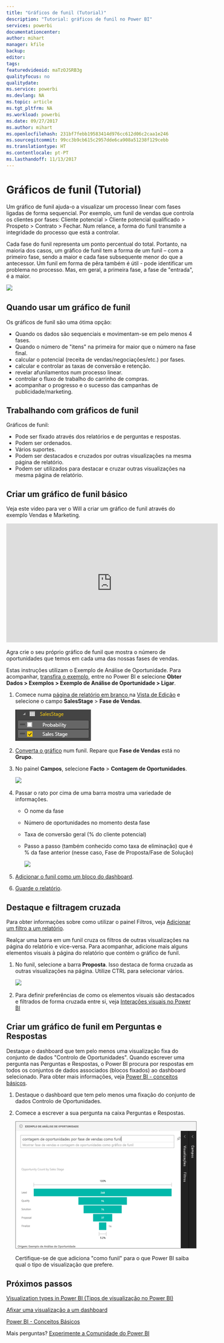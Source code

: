 ```yaml
---
title: "Gráficos de funil (Tutorial)"
description: "Tutorial: gráficos de funil no Power BI"
services: powerbi
documentationcenter: 
author: mihart
manager: kfile
backup: 
editor: 
tags: 
featuredvideoid: maTzOJSRB3g
qualityfocus: no
qualitydate: 
ms.service: powerbi
ms.devlang: NA
ms.topic: article
ms.tgt_pltfrm: NA
ms.workload: powerbi
ms.date: 09/27/2017
ms.author: mihart
ms.openlocfilehash: 231bf7febb19583414d976cc612d06c2caa1e246
ms.sourcegitcommit: 99cc3b9cb615c2957dde6ca908a51238f129cebb
ms.translationtype: HT
ms.contentlocale: pt-PT
ms.lasthandoff: 11/13/2017
---
```

# <a name="funnel-charts-tutorial"></a>Gráficos de funil (Tutorial)
Um gráfico de funil ajuda-o a visualizar um processo linear com fases ligadas de forma sequencial. Por exemplo, um funil de vendas que controla os clientes por fases: Cliente potencial \> Cliente potencial qualificado \> Prospeto \> Contrato \> Fechar.  Num relance, a forma do funil transmite a integridade do processo que está a controlar.

Cada fase do funil representa um ponto percentual do total. Portanto, na maioria dos casos, um gráfico de funil tem a forma de um funil – com a primeiro fase, sendo a maior e cada fase subsequente menor do que a antecessor.  Um funil em forma de pêra também é útil - pode identificar um problema no processo.  Mas, em geral, a primeira fase, a fase de "entrada", é a maior.

![](media/power-bi-visualization-funnel-charts/funnelplain.png)

## <a name="when-to-use-a-funnel-chart"></a>Quando usar um gráfico de funil
Os gráficos de funil são uma ótima opção:

* Quando os dados são sequenciais e movimentam-se em pelo menos 4 fases.
* Quando o número de "itens" na primeira for maior que o número na fase final.
* calcular o potencial (receita de vendas/negociações/etc.) por fases.
* calcular e controlar as taxas de conversão e retenção.
* revelar afunilamentos num processo linear.
* controlar o fluxo de trabalho do carrinho de compras.
* acompanhar o progresso e o sucesso das campanhas de publicidade/marketing.

## <a name="working-with-funnel-charts"></a>Trabalhando com gráficos de funil
Gráficos de funil:

* Pode ser fixado através dos relatórios e de perguntas e respostas.
* Podem ser ordenados.
* Vários suportes.
* Podem ser destacados e cruzados por outras visualizações na mesma página de relatório.
* Podem ser utilizados para destacar e cruzar outras visualizações na mesma página de relatório.

## <a name="create-a-basic-funnel-chart"></a>Criar um gráfico de funil básico
Veja este vídeo para ver o Will a criar um gráfico de funil através do exemplo Vendas e Marketing.

<iframe width="560" height="315" src="https://www.youtube.com/embed/maTzOJSRB3g" frameborder="0" allowfullscreen></iframe>


Agra crie o seu próprio gráfico de funil que mostra o número de oportunidades que temos em cada uma das nossas fases de vendas.

Estas instruções utilizam o Exemplo de Análise de Oportunidade. Para acompanhar, [transfira o exemplo](sample-datasets.md), entre no Power BI e selecione **Obter Dados \> Exemplos \> Exemplo de Análise de Oportunidade \> Ligar**.

1. Comece numa [página de relatório em branco ](power-bi-report-add-page.md)na [Vista de Edição](service-interact-with-a-report-in-editing-view.md) e selecione o campo **SalesStage** \> **Fase de Vendas**.  
   
    ![](media/power-bi-visualization-funnel-charts/funnelselectfield_new.png)
2. [Converta o gráfico](power-bi-report-change-visualization-type.md) num funil. Repare que **Fase de Vendas** está no **Grupo**. 
3. No painel **Campos**, selecione **Facto** \> **Contagem de Oportunidades**.
   
    ![](media/power-bi-visualization-funnel-charts/funnelfinal_new.png)
4. Passar o rato por cima de uma barra mostra uma variedade de informações.
   
   * O nome da fase
   * Número de oportunidades no momento desta fase
   * Taxa de conversão geral (% do cliente potencial) 
   * Passo a passo (também conhecido como taxa de eliminação) que é % da fase anterior (nesse caso, Fase de Proposta/Fase de Solução)
     
     ![](media/power-bi-visualization-funnel-charts/funnelhover_new.png)
5. [Adicionar o funil como um bloco do dashboard](service-dashboard-tiles.md). 
6. [Guarde o relatório](service-report-save.md).

## <a name="highlighting-and-cross-filtering"></a>Destaque e filtragem cruzada
Para obter informações sobre como utilizar o painel Filtros, veja [Adicionar um filtro a um relatório](power-bi-report-add-filter.md).

Realçar uma barra em um funil cruza os filtros de outras visualizações na página do relatório e vice-versa. Para acompanhar, adicione mais alguns elementos visuais à página do relatório que contém o gráfico de funil.

1. No funil, selecione a barra **Proposta**. Isso destaca de forma cruzada as outras visualizações na página. Utilize CTRL para selecionar vários.
   
   ![](media/power-bi-visualization-funnel-charts/funnelchartnoowl.gif)
2. Para definir preferências de como os elementos visuais são destacados e filtrados de forma cruzada entre si, veja [Interações visuais no Power BI](service-reports-visual-interactions.md)

## <a name="create-a-funnel-chart-in-qa"></a>Criar um gráfico de funil em Perguntas e Respostas
Destaque o dashboard que tem pelo menos uma visualização fixa do conjunto de dados "Controlo de Oportunidades".  Quando escrever uma pergunta nas Perguntas e Respostas, o Power BI procura por respostas em todos os conjuntos de dados associados (blocos fixados) ao dashboard selecionado. Para obter mais informações, veja [Power BI - conceitos básicos](service-basic-concepts.md).

1. Destaque o dashboard que tem pelo menos uma fixação do conjunto de dados Controlo de Oportunidades.
2. Comece a escrever a sua pergunta na caixa Perguntas e Respostas.
   
   ![](media/power-bi-visualization-funnel-charts/funnelfromqna_new.png)
   
   Certifique-se de que adiciona "como funil" para o que Power BI saiba qual o tipo de visualização que prefere.

## <a name="next-steps"></a>Próximos passos
[Visualization types in Power BI (Tipos de visualização no Power BI)](power-bi-visualization-types-for-reports-and-q-and-a.md)

[Afixar uma visualização a um dashboard](service-dashboard-pin-tile-from-report.md)

[Power BI - Conceitos Básicos](service-basic-concepts.md)

Mais perguntas? [Experimente a Comunidade do Power BI](http://community.powerbi.com/)

